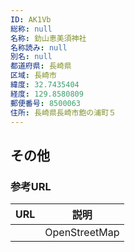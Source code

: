 ```yaml
---
ID: AK1Vb
総称: null
名称: 釛山恵美須神社
名称読み: null
別名: null
都道府県: 長崎県
区域: 長崎市
緯度: 32.7435404
経度: 129.8580809
郵便番号: 8500063
住所: 長崎県長崎市飽の浦町５
---
```


## その他

### 参考URL

| URL | 説明          |
| --- | ------------- |
|     | OpenStreetMap |
